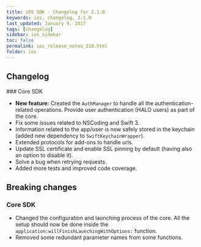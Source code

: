 ```yaml
---
title: iOS SDK - Changelog for 2.1.0
keywords: ios, changelog, 2.1.0
last_updated: January 9, 2017
tags: [changelog]
sidebar: ios_sidebar
toc: false
permalink: ios_release_notes_210.html
folder: ios
---
```


## Changelog

### Core SDK

- **New feature:** Created the `AuthManager` to handle all the authentication-related operations. Provide user authentication (HALO users) as part of the core.
- Fix some issues related to NSCoding and Swift 3.
- Information related to the app/user is now safely stored in the keychain (added new dependency to `SwiftKeychainWrapper`).
- Extended protocols for add-ons to handle urls.
- Update SSL certificate and enable SSL pinning by default (having also an option to disable it).
- Solve a bug when retrying requests.
- Added more tests and improved code coverage.

## Breaking changes

### Core SDK

- Changed the configuration and launching process of the core. All the setup should now be done inside the `application:willFinishLaunchingWithOptions:` function.
- Removed some redundant parameter names from some functions.